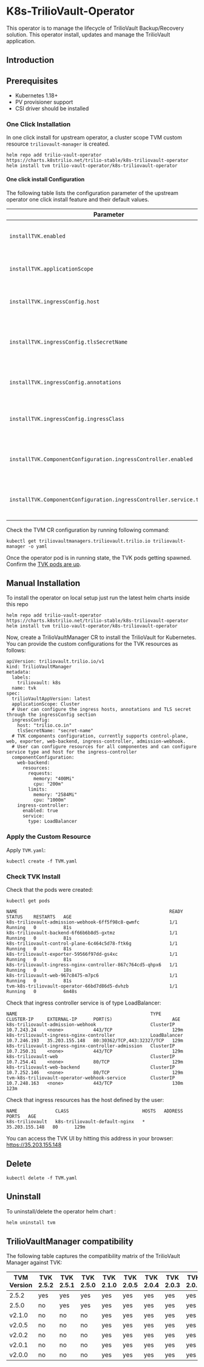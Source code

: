 # K8s-TrilioVault-Operator
This operator is to manage the lifecycle of TrilioVault Backup/Recovery solution. This operator install, updates and manage the TrilioVault application.

## Introduction

## Prerequisites

- Kubernetes 1.18+
- PV provisioner support
- CSI driver should be installed

### One Click Installation

In one click install for upstream operator, a cluster scope TVM custom resource `triliovault-manager` is created.

```shell script
helm repo add trilio-vault-operator https://charts.k8strilio.net/trilio-stable/k8s-triliovault-operator
helm install tvm trilio-vault-operator/k8s-triliovault-operator
```

#### One click install Configuration

The following table lists the configuration parameter of the upstream operator one click install feature and their
default values.

| Parameter                                                          | Description                                  | Default
| ---------                                                          | -----------                                  | -------
| `installTVK.enabled`                                               | 1 click install feature is enabled           | true
| `installTVK.applicationScope`                                      | scope of TVK application created             | Cluster
| `installTVK.ingressConfig.host`                                    | host of the ingress resource created         | ""
| `installTVK.ingressConfig.tlsSecretName`                           | tls secret name which contains ingress certs | ""
| `installTVK.ingressConfig.annotations`                             | annotations to be added on ingress resource  | ""
| `installTVK.ingressConfig.ingressClass`                            | ingress class name for the ingress resource  | ""
| `installTVK.ComponentConfiguration.ingressController.enabled`      | TVK ingress controller should be deployed    | true
| `installTVK.ComponentConfiguration.ingressController.service.type` | TVK ingress controller service type          | "LoadBalancer"

Check the TVM CR configuration by running following command:

```
kubectl get triliovaultmanagers.triliovault.trilio.io triliovault-manager -o yaml
```

Once the operator pod is in running state, the TVK pods getting spawned. Confirm the [TVK pods are up](#Check-TVK-Install).

## Manual Installation

To install the operator on local setup just run the latest helm charts inside this repo

```shell script
helm repo add trilio-vault-operator https://charts.k8strilio.net/trilio-stable/k8s-triliovault-operator
helm install tvm trilio-vault-operator/k8s-triliovault-operator
```

Now, create a TrilioVaultManager CR to install the TrilioVault for Kubernetes. You can provide the custom configurations for the TVK resources as follows:

```
apiVersion: triliovault.trilio.io/v1
kind: TrilioVaultManager
metadata:
  labels:
    triliovault: k8s
  name: tvk
spec:
  trilioVaultAppVersion: latest
  applicationScope: Cluster
  # User can configure the ingress hosts, annotations and TLS secret through the ingressConfig section
  ingressConfig:
    host: "trilio.co.in"
    tlsSecretName: "secret-name"
  # TVK components configuration, currently supports control-plane, web, exporter, web-backend, ingress-controller, admission-webhook.
  # User can configure resources for all componentes and can configure service type and host for the ingress-controller
  componentConfiguration:
    web-backend:
      resources:
        requests:
          memory: "400Mi"
          cpu: "200m"
        limits:
          memory: "2584Mi"
          cpu: "1000m"
    ingress-controller:
      enabled: true
      service:
        type: LoadBalancer
```

### Apply the Custom Resource

Apply `TVM.yaml`:

```shell
kubectl create -f TVM.yaml
```

### Check TVK Install

Check that the pods were created:

```
kubectl get pods
```

```
NAME                                                        READY   STATUS    RESTARTS   AGE
k8s-triliovault-admission-webhook-6ff5f98c8-qwmfc           1/1     Running   0          81s
k8s-triliovault-backend-6f66b6b8d5-gxtmz                    1/1     Running   0          81s
k8s-triliovault-control-plane-6c464c5d78-ftk6g              1/1     Running   0          81s
k8s-triliovault-exporter-59566f97dd-gs4xc                   1/1     Running   0          81s
k8s-triliovault-ingress-nginx-controller-867c764cd5-qhpx6   1/1     Running   0          18s
k8s-triliovault-web-967c8475-m7pc6                          1/1     Running   0          81s
tvm-k8s-triliovault-operator-66bd7d86d5-dvhzb               1/1     Running   0          6m48s
```

Check that ingress controller service is of type LoadBalancer:
```
NAME                                                 TYPE           CLUSTER-IP     EXTERNAL-IP      PORT(S)                      AGE
k8s-triliovault-admission-webhook                    ClusterIP      10.7.243.24    <none>           443/TCP                      129m
k8s-triliovault-ingress-nginx-controller             LoadBalancer   10.7.246.193   35.203.155.148   80:30362/TCP,443:32327/TCP   129m
k8s-triliovault-ingress-nginx-controller-admission   ClusterIP      10.7.250.31    <none>           443/TCP                      129m
k8s-triliovault-web                                  ClusterIP      10.7.254.41    <none>           80/TCP                       129m
k8s-triliovault-web-backend                          ClusterIP      10.7.252.146   <none>           80/TCP                       129m
tvm-k8s-triliovault-operator-webhook-service         ClusterIP      10.7.248.163   <none>           443/TCP                      130m                  123m
```

Check that ingress resources has the host defined by the user:
```
NAME              CLASS                           HOSTS   ADDRESS          PORTS   AGE
k8s-triliovault   k8s-triliovault-default-nginx   *       35.203.155.148   80      129m
```

You can access the TVK UI by hitting this address in your browser: https://35.203.155.148

## Delete

```shell
kubectl delete -f TVM.yaml
```

## Uninstall

To uninstall/delete the operator helm chart :

```bash
helm uninstall tvm
```

## TrilioVaultManager compatibility

The following table captures the compatibility matrix of the TrilioVault Manager against TVK:

| TVM Version | TVK 2.5.2 | TVK 2.5.1 | TVK 2.5.0 | TVK 2.1.0 | TVK 2.0.5 | TVK 2.0.4 | TVK 2.0.3 | TVK 2.0.2 | TVK 2.0.1 |
|-------------|-----------|-----------|-----------|-----------|-----------|-----------|-----------|-----------|-----------|
| 2.5.2       |    yes    |    yes    |    yes    |    yes    |    yes    |    yes    |    yes    |    yes    |    yes    |
| 2.5.0       |    no     |    yes    |    yes    |    yes    |    yes    |    yes    |    yes    |    yes    |    yes    |
| v2.1.0      |    no     |    no     |    no     |    yes    |    yes    |    yes    |    yes    |    yes    |    yes    |
| v2.0.5      |    no     |    no     |    no     |    yes    |    yes    |    yes    |    yes    |    yes    |    yes    |
| v2.0.2      |    no     |    no     |    no     |    yes    |    yes    |    yes    |    yes    |    yes    |    yes    |
| v2.0.1      |    no     |    no     |    no     |    yes    |    yes    |    yes    |    yes    |    yes    |    yes    |
| v2.0.0      |    no     |    no     |    no     |    yes    |    yes    |    yes    |    yes    |    yes    |    yes    |
